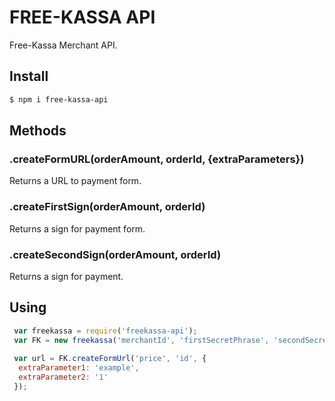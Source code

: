 # FREE-KASSA API

Free-Kassa Merchant API.

## Install

```sh
$ npm i free-kassa-api
```



## Methods

### .createFormURL(orderAmount, orderId, {extraParameters})

Returns a URL to payment form.

### .createFirstSign(orderAmount, orderId)

Returns a sign for payment form.

### .createSecondSign(orderAmount, orderId)

Returns a sign for payment.



## Using

```js
 var freekassa = require('freekassa-api');
 var FK = new freekassa('merchantId', 'firstSecretPhrase', 'secondSecretPhrase');
 
 var url = FK.createFormUrl('price', 'id', {
  extraParameter1: 'example',
  extraParameter2: '1'
 });
```
